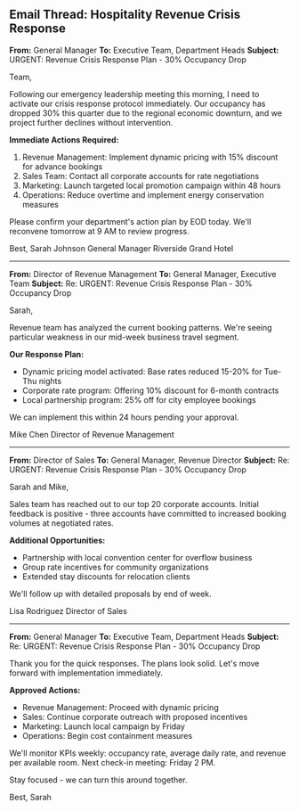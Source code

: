 ## Email Thread: Hospitality Revenue Crisis Response

**From:** General Manager
**To:** Executive Team, Department Heads
**Subject:** URGENT: Revenue Crisis Response Plan - 30% Occupancy Drop

Team,

Following our emergency leadership meeting this morning, I need to activate our crisis response protocol immediately. Our occupancy has dropped 30% this quarter due to the regional economic downturn, and we project further declines without intervention.

**Immediate Actions Required:**
1. Revenue Management: Implement dynamic pricing with 15% discount for advance bookings
2. Sales Team: Contact all corporate accounts for rate negotiations
3. Marketing: Launch targeted local promotion campaign within 48 hours
4. Operations: Reduce overtime and implement energy conservation measures

Please confirm your department's action plan by EOD today. We'll reconvene tomorrow at 9 AM to review progress.

Best,
Sarah Johnson
General Manager
Riverside Grand Hotel

---

**From:** Director of Revenue Management
**To:** General Manager, Executive Team
**Subject:** Re: URGENT: Revenue Crisis Response Plan - 30% Occupancy Drop

Sarah,

Revenue team has analyzed the current booking patterns. We're seeing particular weakness in our mid-week business travel segment.

**Our Response Plan:**
- Dynamic pricing model activated: Base rates reduced 15-20% for Tue-Thu nights
- Corporate rate program: Offering 10% discount for 6-month contracts
- Local partnership program: 25% off for city employee bookings

We can implement this within 24 hours pending your approval.

Mike Chen
Director of Revenue Management

---

**From:** Director of Sales
**To:** General Manager, Revenue Director
**Subject:** Re: URGENT: Revenue Crisis Response Plan - 30% Occupancy Drop

Sarah and Mike,

Sales team has reached out to our top 20 corporate accounts. Initial feedback is positive - three accounts have committed to increased booking volumes at negotiated rates.

**Additional Opportunities:**
- Partnership with local convention center for overflow business
- Group rate incentives for community organizations
- Extended stay discounts for relocation clients

We'll follow up with detailed proposals by end of week.

Lisa Rodriguez
Director of Sales

---

**From:** General Manager
**To:** Executive Team, Department Heads
**Subject:** Re: URGENT: Revenue Crisis Response Plan - 30% Occupancy Drop

Thank you for the quick responses. The plans look solid. Let's move forward with implementation immediately.

**Approved Actions:**
- Revenue Management: Proceed with dynamic pricing
- Sales: Continue corporate outreach with proposed incentives
- Marketing: Launch local campaign by Friday
- Operations: Begin cost containment measures

We'll monitor KPIs weekly: occupancy rate, average daily rate, and revenue per available room. Next check-in meeting: Friday 2 PM.

Stay focused - we can turn this around together.

Best,
Sarah
